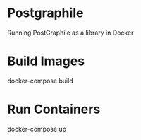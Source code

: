 # Postgraphile
Running PostGraphile as a library in Docker

# Build Images
docker-compose build

# Run Containers
docker-compose up
